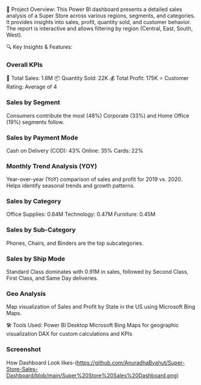 📌 Project Overview:
This Power BI dashboard presents a detailed sales analysis of a Super Store across various regions, segments, and categories.
It provides insights into sales, profit, quantity sold, and customer behavior.
The report is interactive and allows filtering by region (Central, East, South, West).

🔍 Key Insights & Features:

### Overall KPIs
🛒 Total Sales: 1.6M
📦 Quantity Sold: 22K
💰 Total Profit: 175K
⭐ Customer Rating: Average of 4

### Sales by Segment

Consumers contribute the most (48%)
Corporate (33%) and Home Office (19%) segments follow.

### Sales by Payment Mode

Cash on Delivery (COD): 43%
Online: 35%
Cards: 22%

### Monthly Trend Analysis (YOY)
Year-over-year (YoY) comparison of sales and profit for 2019 vs. 2020.
Helps identify seasonal trends and growth patterns.

### Sales by Category
Office Supplies: 0.64M
Technology: 0.47M
Furniture: 0.45M

### Sales by Sub-Category
Phones, Chairs, and Binders are the top subcategories.

### Sales by Ship Mode

Standard Class dominates with 0.91M in sales, followed by Second Class, First Class, and Same Day deliveries.

### Geo Analysis
Map visualization of Sales and Profit by State in the US using Microsoft Bing Maps.


🛠 Tools Used:
Power BI Desktop
Microsoft Bing Maps for geographic visualization
DAX for custom calculations and KPIs


### Screenshot
How  Dashboard Look likes-(https://github.com/AnuradhaByahut/Super-Store-Sales-Dashboard/blob/main/Super%20Store%20Sales%20Dashboard.png)






